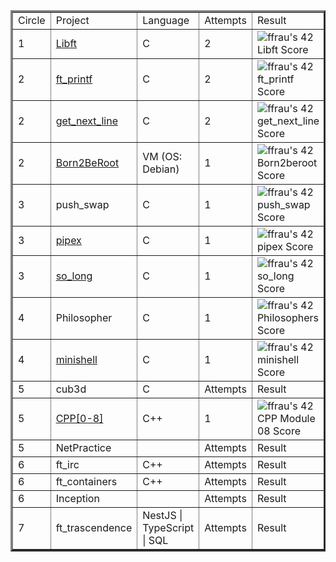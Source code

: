 <table border=3 align="center">
	<tr>
		<td>
			Circle
		</td>
		<td>
			Project
		</td>
		<td>
			Language
		</td>
		<td>
			Attempts
		</td>
		<td>
			Result
		</td>
	</tr>
	<tr>
		<td>
			1
		</td>
		<td>
			<a href="https://github.com/FranFrau/Libft">Libft</a>
		</td>
		<td>
			C
		</td>
		<td>
			2
		</td>
		<td>
			<img src="https://badge42.vercel.app/api/v2/cl3fwxmuu002509l4a9fnzm1a/project/2454261" alt="ffrau's 42 Libft Score" />
		</td>
	</tr>
	<tr>
		<td>
			2
		</td>
		<td>
			<a href="https://github.com/FranFrau/ft_printf">ft_printf</a>
		</td>
		<td>
			C
		</td>
		<td>
			2
		</td>
		<td>
			<img src="https://badge42.vercel.app/api/v2/cl3fwxmuu002509l4a9fnzm1a/project/2465569" alt="ffrau's 42 ft_printf Score" />
		</td>
	</tr>
	<tr>
		<td>
			2
		</td>
		<td>
			<a href="https://github.com/FranFrau/get_next_line">get_next_line</a>
		</td>
		<td>
			C
		</td>
		<td>
			2
		</td>
		<td>
			<img src="https://badge42.vercel.app/api/v2/cl3fwxmuu002509l4a9fnzm1a/project/2469603" alt="ffrau's 42 get_next_line Score" />
		</td>
	</tr>
	<tr>
		<td>
			2
		</td>
		<td>
			<a href="https://github.com/FranFrau/born2beroot">Born2BeRoot</a>
		</td>
		<td>
			VM (OS: Debian) 
		</td>
		<td>
			1
		</td>
		<td>
			<img src="https://badge42.vercel.app/api/v2/cl3fwxmuu002509l4a9fnzm1a/project/2476221" alt="ffrau's 42 Born2beroot Score" />
		</td>
	</tr>
	<tr>
		<td>
			3
		</td>
		<td>
			push_swap
		</td>
		<td>
			C
		</td>
		<td>
			1
		</td>
		<td>
			<img src="https://badge42.vercel.app/api/v2/cl3fwxmuu002509l4a9fnzm1a/project/2495633" alt="ffrau's 42 push_swap Score" />
		</td>
	</tr>
	<tr>
		<td>
			3
		</td>
		<td>
			<a href="https://github.com/FranFrau/pipex">pipex</a>
		</td>
		<td>
			C
		</td>
		<td>
			1
		</td>
		<td>
			<img src="https://badge42.vercel.app/api/v2/cl3fwxmuu002509l4a9fnzm1a/project/2529235" alt="ffrau's 42 pipex Score" />
		</td>
	</tr>
	<tr>
		<td>
			3
		</td>
		<td>
			<a href="https://github.com/FranFrau/so_long">so_long</a>
		</td>
		<td>
			C
		</td>
		<td>
			1
		</td>
		<td>
			<img src="https://badge42.vercel.app/api/v2/cl3fwxmuu002509l4a9fnzm1a/project/2537426" alt="ffrau's 42 so_long Score" />
		</td>
	</tr>
	<tr>
		<td>
			4
		</td>
		<td>
			Philosopher
		</td>
		<td>
			C
		</td>
		<td>
			1
		</td>
		<td>
			<img src="https://badge42.vercel.app/api/v2/cl3fwxmuu002509l4a9fnzm1a/project/2544337" alt="ffrau's 42 Philosophers Score" />
		</td>
	</tr>
	<tr>
		<td>
			4
		</td>
		<td>
			<a href="https://github.com/FranFrau/minishell">minishell</a>
		</td>
		<td>
			C
		</td>
		<td>
			1
		</td>
		<td>
			<img src="https://badge42.vercel.app/api/v2/cl3fwxmuu002509l4a9fnzm1a/project/2544338" alt="ffrau's 42 minishell Score" />
		</td>
	</tr>
	<tr>
		<td>
			5
		</td>
		<td>
			cub3d
			<!-- <a href=""> </a> -->
		</td>
		<td>
			C
		</td>
		<td>
			Attempts
		</td>
		<td>
			Result
		</td>
	</tr>
	<tr>
		<td>
			5
		</td>
		<td>
			<a href="https://github.com/FranFrau/CPP">CPP[0-8]</a>
		</td>
		<td>
			C++
		</td>
		<td>
			1
		</td>
		<td>
			<img src="https://badge42.vercel.app/api/v2/cl3fwxmuu002509l4a9fnzm1a/project/2636636" alt="ffrau's 42 CPP Module 08 Score" />
		</td>
	</tr>
	<tr>
		<td>
			5
		</td>
		<td>
			NetPractice
			<!-- <a href=""> </a> -->
		</td>
		<td>
			</br>
		</td>
		<td>
			Attempts
		</td>
		<td>
			Result
		</td>
	</tr>
	<tr>
		<td>
			6
		</td>
		<td>
			ft_irc
			<!-- <a href=""> </a> -->
		</td>
		<td>
			C++
		</td>
		<td>
			Attempts
		</td>
		<td>
			Result
		</td>
	</tr>
	<tr>
		<td>
			6
		</td>
		<td>
			ft_containers
			<!-- <a href=""> </a> -->
		</td>
		<td>
			C++
		</td>
		<td>
			Attempts
		</td>
		<td>
			Result
		</td>
	</tr>
	<tr>
		<td>
			6
		</td>
		<td>
			Inception
			<!-- <a href=""> </a> -->
		</td>
		<td>
			</br>  
		</td>
		<td>
			Attempts
		</td>
		<td>
			Result
		</td>
	</tr>
	<tr>
		<td>
			7
		</td>
		<td>
			ft_trascendence
			<!-- <a href=""> </a> -->
		</td>
		<td>
			NestJS | TypeScript | SQL
		</td>
		<td>
			Attempts
		</td>
		<td>
			Result
		</td>
	</tr>
</table>